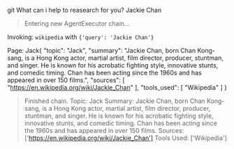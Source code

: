 git 
What can i help to reasearch for you? Jackie Chan 


> Entering new AgentExecutor chain...

Invoking: `wikipedia` with `{'query': 'Jackie Chan'}`


Page: Jack{
  "topic": "Jack",
  "summary": "Jackie Chan, born Chan Kong-sang, is a Hong Kong actor, martial artist, film director, producer, stuntman, and singer. He is known for his acrobatic fighting style, innovative stunts, and comedic timing. Chan has been acting since the 1960s and has appeared in over 150 films.",
  "sources": [
    "https://en.wikipedia.org/wiki/Jackie_Chan"
  ],
  "tools_used": [
    "Wikipedia"
  ]
}

> Finished chain.
Topic: Jack
Summary: Jackie Chan, born Chan Kong-sang, is a Hong Kong actor, martial artist, film director, producer, stuntman, and singer. He is known for his acrobatic fighting style, innovative stunts, and comedic timing. Chan has been acting since the 1960s and has appeared in over 150 films.
Sources: ['https://en.wikipedia.org/wiki/Jackie_Chan']
Tools Used: ['Wikipedia']